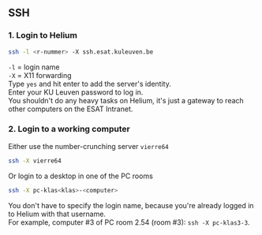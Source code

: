 ## SSH

### 1. Login to Helium
```sh
ssh -l <r-nummer> -X ssh.esat.kuleuven.be
```
`-l` = login name  
`-X` = X11 forwarding  
Type `yes` and hit enter to add the server's identity.  
Enter your KU Leuven password to log in.  
You shouldn't do any heavy tasks on Helium, it's just a gateway to reach other computers on the ESAT Intranet.

### 2. Login to a working computer
Either use the number-crunching server `vierre64`
```sh
ssh -X vierre64
```
Or login to a desktop in one of the PC rooms
```sh
ssh -X pc-klas<klas>-<computer>
```
You don't have to specify the login name, because you're already logged in to Helium with that username.  
For example, computer #3 of PC room 2.54 (room #3): `ssh -X pc-klas3-3`.
